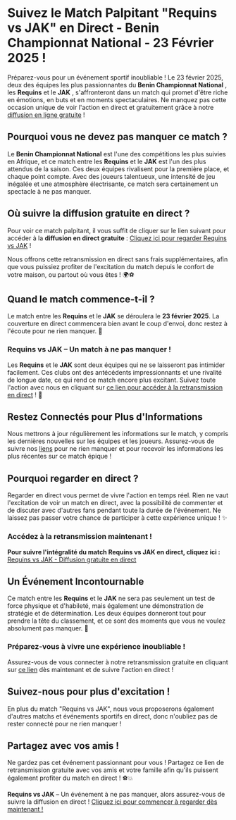 # Suivez le Match Palpitant "Requins vs JAK" en Direct - Benin Championnat National - 23 Février 2025 !

Préparez-vous pour un événement sportif inoubliable ! Le 23 février 2025, deux des équipes les plus passionnantes du **Benin Championnat National** , les **Requins** et le **JAK** , s'affronteront dans un match qui promet d'être riche en émotions, en buts et en moments spectaculaires. Ne manquez pas cette occasion unique de voir l'action en direct et gratuitement grâce à notre [diffusion en ligne gratuite](https://tinyurl.com/livestreamfreeo?st=Requins+vs+JAK&si=gh) !

## Pourquoi vous ne devez pas manquer ce match ?

Le **Benin Championnat National** est l'une des compétitions les plus suivies en Afrique, et ce match entre les **Requins** et le **JAK** est l'un des plus attendus de la saison. Ces deux équipes rivalisent pour la première place, et chaque point compte. Avec des joueurs talentueux, une intensité de jeu inégalée et une atmosphère électrisante, ce match sera certainement un spectacle à ne pas manquer.

## Où suivre la diffusion gratuite en direct ?

Pour voir ce match palpitant, il vous suffit de cliquer sur le lien suivant pour accéder à la **diffusion en direct gratuite** : [Cliquez ici pour regarder Requins vs JAK](https://tinyurl.com/livestreamfreeo?st=Requins+vs+JAK&si=gh) !

Nous offrons cette retransmission en direct sans frais supplémentaires, afin que vous puissiez profiter de l'excitation du match depuis le confort de votre maison, ou partout où vous êtes ! 🌍⚽

## Quand le match commence-t-il ?

Le match entre les **Requins** et le **JAK** se déroulera le **23 février 2025**. La couverture en direct commencera bien avant le coup d'envoi, donc restez à l'écoute pour ne rien manquer. 🔴

### Requins vs JAK – Un match à ne pas manquer !

Les **Requins** et le **JAK** sont deux équipes qui ne se laisseront pas intimider facilement. Ces clubs ont des antécédents impressionnants et une rivalité de longue date, ce qui rend ce match encore plus excitant. Suivez toute l'action avec nous en cliquant sur [ce lien pour accéder à la retransmission en direct](https://tinyurl.com/livestreamfreeo?st=Requins+vs+JAK&si=gh) ! 🚨

## Restez Connectés pour Plus d'Informations

Nous mettrons à jour régulièrement les informations sur le match, y compris les dernières nouvelles sur les équipes et les joueurs. Assurez-vous de suivre nos [liens](https://tinyurl.com/livestreamfreeo?st=Requins+vs+JAK&si=gh) pour ne rien manquer et pour recevoir les informations les plus récentes sur ce match épique !

## Pourquoi regarder en direct ?

Regarder en direct vous permet de vivre l'action en temps réel. Rien ne vaut l'excitation de voir un match en direct, avec la possibilité de commenter et de discuter avec d'autres fans pendant toute la durée de l'événement. Ne laissez pas passer votre chance de participer à cette expérience unique ! ✨

### Accédez à la retransmission maintenant !

**Pour suivre l'intégralité du match Requins vs JAK en direct, cliquez ici :** [Requins vs JAK - Diffusion gratuite en direct](https://tinyurl.com/livestreamfreeo?st=Requins+vs+JAK&si=gh)

## Un Événement Incontournable

Ce match entre les **Requins** et le **JAK** ne sera pas seulement un test de force physique et d'habileté, mais également une démonstration de stratégie et de détermination. Les deux équipes donneront tout pour prendre la tête du classement, et ce sont des moments que vous ne voulez absolument pas manquer. 🌟

### Préparez-vous à vivre une expérience inoubliable !

Assurez-vous de vous connecter à notre retransmission gratuite en cliquant sur [ce lien](https://tinyurl.com/livestreamfreeo?st=Requins+vs+JAK&si=gh) dès maintenant et de suivre l'action en direct !

## Suivez-nous pour plus d'excitation !

En plus du match "Requins vs JAK", nous vous proposerons également d'autres matchs et événements sportifs en direct, donc n'oubliez pas de rester connecté pour ne rien manquer !

## Partagez avec vos amis !

Ne gardez pas cet événement passionnant pour vous ! Partagez ce lien de retransmission gratuite avec vos amis et votre famille afin qu'ils puissent également profiter du match en direct ! ⚽💥

**Requins vs JAK** – Un événement à ne pas manquer, alors assurez-vous de suivre la diffusion en direct ! [Cliquez ici pour commencer à regarder dès maintenant !](https://tinyurl.com/livestreamfreeo?st=Requins+vs+JAK&si=gh)
